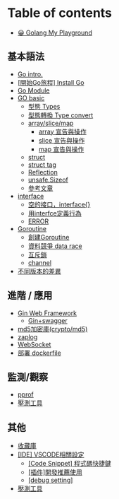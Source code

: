 # Table of contents

* [😀 Golang My Playground](README.md)

## 基本語法

* [Go intro.](ji-ben-yu-fa/go-intro..md)
* [\[開始Go旅程\] Install Go](ji-ben-yu-fa/kai-shi-go-lv-cheng-install-go.md)
* [Go Module](ji-ben-yu-fa/go-module.md)
* [GO basic](ji-ben-yu-fa/go-basic/README.md)
  * [型態 Types](ji-ben-yu-fa/go-basic/xing-tai-types.md)
  * [型態轉換 Type convert](ji-ben-yu-fa/go-basic/xing-tai-zhuan-huan-type-convert.md)
  * [array/slice/map](ji-ben-yu-fa/go-basic/array-slice-map/README.md)
    * [array 宣告與操作](ji-ben-yu-fa/go-basic/array-slice-map/array-xuan-gao-yu-cao-zuo.md)
    * [slice 宣告與操作](ji-ben-yu-fa/go-basic/array-slice-map/slice-xuan-gao-yu-cao-zuo.md)
    * [map 宣告與操作](ji-ben-yu-fa/go-basic/array-slice-map/map-xuan-gao-yu-cao-zuo.md)
  * [struct](ji-ben-yu-fa/go-basic/struct.md)
  * [struct tag](ji-ben-yu-fa/go-basic/struct-tag.md)
  * [Reflection](ji-ben-yu-fa/go-basic/reflection.md)
  * [unsafe.Sizeof](ji-ben-yu-fa/go-basic/unsafe.sizeof.md)
  * [參考文章](ji-ben-yu-fa/go-basic/can-kao-wen-zhang.md)
* [interface](ji-ben-yu-fa/interface/README.md)
  * [空的接口，interface{}](ji-ben-yu-fa/interface/kong-de-jie-kou-interface.md)
  * [用interfce定義行為](ji-ben-yu-fa/interface/yong-interfce-ding-yi-hang-wei.md)
  * [ERROR](ji-ben-yu-fa/interface/error.md)
* [Goroutine](ji-ben-yu-fa/goroutine/README.md)
  * [創建Goroutine](ji-ben-yu-fa/goroutine/chuang-jian-goroutine.md)
  * [資料競爭 data race](ji-ben-yu-fa/goroutine/zi-liao-jing-zheng-data-race.md)
  * [互斥鎖](ji-ben-yu-fa/goroutine/hu-chi-suo.md)
  * [channel](ji-ben-yu-fa/goroutine/channel.md)
* [不同版本的差異](ji-ben-yu-fa/bu-tong-ban-ben-de-cha-yi.md)

## 進階 / 應用

* [Gin Web Framework](jin-jie-ying-yong/gin-web-framework/README.md)
  * [Gin+swagger](jin-jie-ying-yong/gin-web-framework/gin+swagger.md)
* [md5加密庫(crypto/md5)](jin-jie-ying-yong/md5-jia-mi-ku-cryptomd5.md)
* [zaplog](jin-jie-ying-yong/zaplog.md)
* [WebSocket](jin-jie-ying-yong/websocket.md)
* [部署 dockerfile](jin-jie-ying-yong/bu-shu-dockerfile.md)

## 監測/觀察

* [pprof](jian-ce-guan-cha/pprof.md)
* [壓測工具](jian-ce-guan-cha/ya-ce-gong-ju.md)

## 其他

* [收藏庫](qi-ta/shou-cang-ku.md)
* [\[IDE\] VSCODE相關設定](qi-ta/ide-vscode-xiang-guan-she-ding/README.md)
  * [\[Code Snippet\] 程式碼快捷鍵](qi-ta/ide-vscode-xiang-guan-she-ding/code-snippet-cheng-shi-ma-kuai-jie-jian.md)
  * [\[插件\]開發推薦使用](qi-ta/ide-vscode-xiang-guan-she-ding/cha-jian-kai-fa-tui-jian-shi-yong.md)
  * [\[debug setting\]](qi-ta/ide-vscode-xiang-guan-she-ding/debug-setting.md)
* [壓測工具](qi-ta/ya-ce-gong-ju.md)

